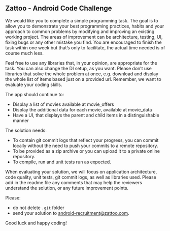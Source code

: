 ## Zattoo - Android Code Challenge

We would like you to complete a simple programming task. The goal is to allow you to demonstrate
your best programming practices, habits and your approach to common problems by modifying and
improving an existing working project. The areas of improvement can be architecture, testing, UI,
fixing bugs or any other mistake you find. You are encouraged to finish the task within one week but
that’s only to facilitate, the actual time needed is of course much less.

Feel free to use any libraries that, in your opinion, are appropriate for the task. You can also
change the DI setup, as you want. Please don’t use libraries that solve the whole problem at once,
e.g. download and display the whole list of items based just on a provided url. Remember, we want to
evaluate your coding skills.

The app should continue to:
* Display a list of movies available at movie_offers
* Display the additional data for each movie, available at movie_data
* Have a UI, that displays the parent and child items in a distinguishable manner

The solution needs:
* To contain git commit logs that reflect your progress, you can commit locally without the need to
  push your commits to a remote repository.
* To be provided as a zip archive or you can upload it to a private online repository.
* To compile, run and unit tests run as expected.

When evaluating your solution, we will focus on application architecture, code quality, unit tests,
git commit logs, as well as libraries used. Please add in the readme file any comments that may help
the reviewers understand the solution, or any future improvement points.

Please: 
* do not delete `.git` folder 
* send your solution to android-recruitment@zattoo.com. 

Good luck and happy coding!
